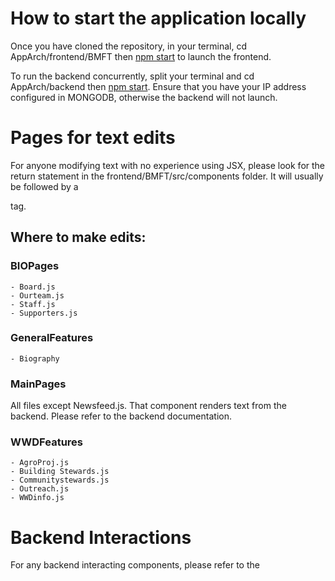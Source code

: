 # How to start the application locally

Once you have cloned the repository, in your terminal, cd AppArch/frontend/BMFT then [npm start]() to launch the frontend.

To run the backend concurrently, split your terminal and cd AppArch/backend then [npm start](). Ensure that you have your IP address configured in MONGODB, otherwise the backend will not launch.

# Pages for text edits

For anyone modifying text with no experience using JSX, please look for the return statement in the frontend/BMFT/src/components folder. It will usually be followed by a <div> tag.

## Where to make edits:

### BIOPages

    - Board.js
    - Ourteam.js
    - Staff.js
    - Supporters.js

### GeneralFeatures

    - Biography

### MainPages
    
All files except Newsfeed.js. That component renders text from the backend. Please refer to the backend documentation.

### WWDFeatures

    - AgroProj.js
    - Building Stewards.js
    - Communitystewards.js
    - Outreach.js
    - WWDinfo.js

# Backend Interactions

For any backend interacting components, please refer to the 




